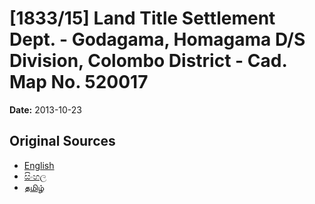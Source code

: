 # [1833/15] Land Title Settlement Dept. - Godagama, Homagama D/S Division, Colombo District - Cad. Map No. 520017

**Date:** 2013-10-23

## Original Sources

- [English](https://documents.gov.lk/view/extra-gazettes/2013/10/1833-15_E.pdf)
- [සිංහල](https://documents.gov.lk/view/extra-gazettes/2013/10/1833-15_S.pdf)
- [தமிழ்](https://documents.gov.lk/view/extra-gazettes/2013/10/1833-15_T.pdf)
